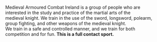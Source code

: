 Medieval Armoured Combat Ireland is a group of people who are  
interested in the study and practice of the martial arts of the  
medieval knight. We train in the use of the sword, longsword, polearm,  
group fighting, and other weapons of the medieval knight.  
We train in a safe and controlled manner, and we train for both  
competition and for fun. **This is a full contact sport.**